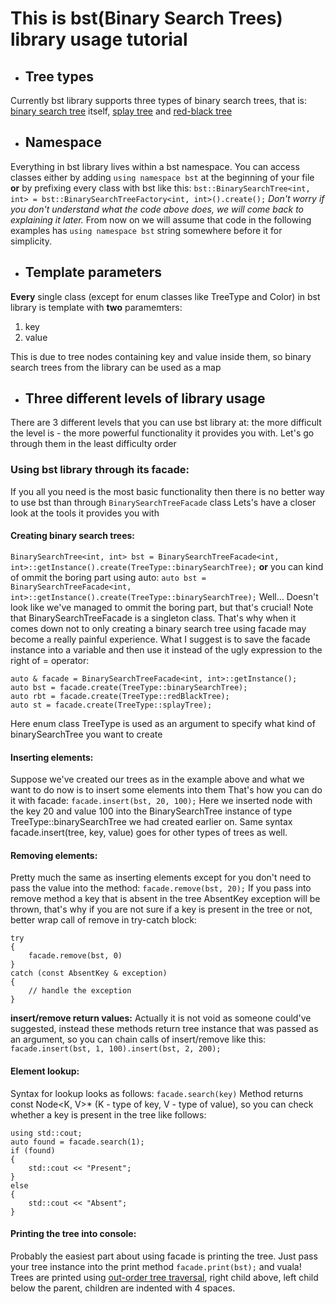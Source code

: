 # This is bst(Binary Search Trees) library usage tutorial

* ## Tree types
Currently bst library supports three types of binary search trees, that is: [binary search tree](https://en.wikipedia.org/wiki/Binary_search_tree) itself, [splay tree](https://en.wikipedia.org/wiki/Splay_tree) and [red-black tree](https://en.wikipedia.org/wiki/Red%E2%80%93black_tree)

* ## Namespace
Everything in bst library lives within a bst namespace.
You can access classes either by adding `using namespace bst` at the beginning of your file **or**
by prefixing every class with bst like this: `bst::BinarySearchTree<int, int> = bst::BinarySearchTreeFactory<int, int>().create();`
*Don't worry if you don't understand what the code above does, we will come back to explaining it later.*
From now on we will assume that code in the following examples has `using namespace bst` string somewhere before it for simplicity.

* ## Template parameters
**Every** single class (except for enum classes like TreeType and Color) in bst library is template with **two** paramemters:
  1. key
  2. value
  
This is due to tree nodes containing key and value inside them, so binary search trees from the library can be used as a map

* ## **Three** different levels of library usage
There are 3 different levels that you can use bst library at:
the more difficult the level is - the more powerful functionality it provides you with.
Let's go through them in the least difficulty order
### Using bst library through its facade:
If you all you need is the most basic functionality then there is no better way to use bst than through `BinarySearchTreeFacade` class
Lets's have a closer look at the tools it provides you with
#### Creating binary search trees: 
`BinarySearchTree<int, int> bst = BinarySearchTreeFacade<int, int>::getInstance().create(TreeType::binarySearchTree);` **or**
you can kind of ommit the boring part using auto: 
`auto bst =  BinarySearchTreeFacade<int, int>::getInstance().create(TreeType::binarySearchTree);`
Well... Doesn't look like we've managed to ommit the boring part, but that's crucial! 
Note that BinarySearchTreeFacade is a singleton class.
That's why when it comes down not to only creating a binary search tree using facade may become a really painful experience.
What I suggest is to save the facade instance into a variable and then 
use it instead of the ugly expression to the right of = operator:

    auto & facade = BinarySearchTreeFacade<int, int>::getInstance();
    auto bst = facade.create(TreeType::binarySearchTree);
    auto rbt = facade.create(TreeType::redBlackTree);
    auto st = facade.create(TreeType::splayTree);
Here enum class TreeType is used as an argument to specify what kind of binarySearchTree you want to create
    
#### Inserting elements: 
Suppose we've created our trees as in the example above and what we want to do now is to insert some elements into them
That's how you can do it with facade: `facade.insert(bst, 20, 100);` 
Here we inserted node with the key 20 and value 100 into the BinarySearchTree instance of type
TreeType::binarySearchTree we had created earlier on.
Same syntax facade.insert(tree, key, value) goes for other types of trees as well.
    
#### Removing elements:
Pretty much the same as inserting elements except for you don't need to pass the value into the method: 
`facade.remove(bst, 20);`
If you pass into remove method a key that is absent in the tree AbsentKey exception will be thrown, that's why
if you are not sure if a key is present in the tree or not, better wrap call of remove in try-catch block:

    try
    {
        facade.remove(bst, 0)
    }
    catch (const AbsentKey & exception)
    {
        // handle the exception
    }
    
**insert/remove return values:**
Actually it is not void as someone could've suggested, instead these methods return tree instance that was passed
as an argument, so you can chain calls of insert/remove like this: `facade.insert(bst, 1, 100).insert(bst, 2, 200);`
    
#### Element lookup:
Syntax for lookup looks as follows: `facade.search(key)`
Method returns const Node<K, V>* (K - type of key, V - type of value), 
so you can check whether a key is present in the tree like follows:

    using std::cout;
    auto found = facade.search(1);
    if (found)
    {
        std::cout << "Present";
    }
    else
    {
        std::cout << "Absent";
    }
    
#### Printing the tree into console: 
Probably the easiest part about using facade is printing the tree.
Just pass your tree instance into the print method `facade.print(bst);` and vuala!
Trees are printed using [out-order tree traversal](https://en.wikipedia.org/wiki/Tree_traversal), right child above, left child below the parent,
children are indented with 4 spaces.
    
